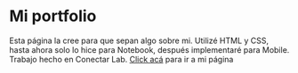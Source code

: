 # Mi portfolio
Esta página la cree para que sepan algo sobre mi.
Utilizé HTML y CSS, hasta ahora solo lo hice para Notebook, después implementaré para Mobile.
Trabajo hecho en Conectar Lab.
<a href="https://valentinoarg.github.io/portfolio/" target="_blank">Click acá<a> para ir a mi página